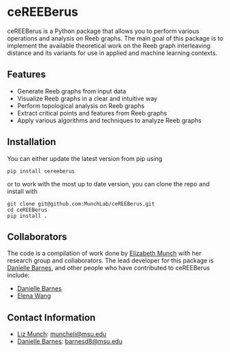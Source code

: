 # ceREEBerus

ceREEBerus is a Python package that allows you to perform various operations and analysis on Reeb graphs. The main goal of this package is to implement the available theoretical work on the Reeb graph interleaving distance and its variants for use in applied and machine learning contexts.

## Features

- Generate Reeb graphs from input data
- Visualize Reeb graphs in a clear and intuitive way
- Perform topological analysis on Reeb graphs
- Extract critical points and features from Reeb graphs
- Apply various algorithms and techniques to analyze Reeb graphs

## Installation

You can either update the latest version from pip using

```
pip install cereeberus
```

or to work with the most up to date version, you can clone the repo and install with

```{sh}
git clone git@github.com:MunchLab/ceREEBerus.git
cd ceREEBerus
pip install .
```

## Collaborators

The code is a compilation of work done by [Elizabeth Munch](http://www.elizabethmunch.com) with her research group and collaborators. The lead developer for this package is [Danielle Barnes](https://github.com/barnesd8), and other people who have contributed to ceREEBerus include:

- [Danielle Barnes](https://github.com/barnesd8)
- [Elena Wang](https://https://elenaxwang.com)

## Contact Information

- [Liz Munch](http://www.elizabethmunch.com): [muncheli@msu.edu](mailto:muncheli@msu.edu)
- [Danielle Barnes](https://github.com/barnesd8): [barnesd8@msu.edu](mailto:barnesd8@msu.edu)